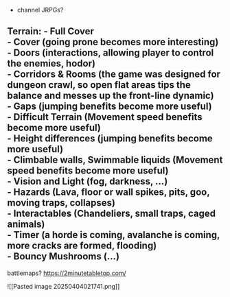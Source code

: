 - channel JRPGs?

Terrain:
- **Full Cover**  
- **Cover** (going prone becomes more interesting)  
- **Doors** (interactions, allowing player to control the enemies, hodor)  
- **Corridors & Rooms** (the game was designed for dungeon crawl, so open flat areas tips the balance and messes up the front-line dynamic)  
- **Gaps** (jumping benefits become more useful)  
- **Difficult Terrain** (Movement speed benefits become more useful)  
- **Height differences** (jumping benefits become more useful)  
- **Climbable walls, Swimmable liquids** (Movement speed benefits become more useful)  
- **Vision and Light** (fog, darkness, ...)  
- **Hazards** (Lava, floor or wall spikes, pits, goo, moving traps, collapses)  
- **Interactables** (Chandeliers, small traps, caged animals)  
- **Timer** (a horde is coming, avalanche is coming, more cracks are formed, flooding)  
- **Bouncy Mushrooms** (...)
--
battlemaps? https://2minutetabletop.com/

![[Pasted image 20250404021741.png]]
